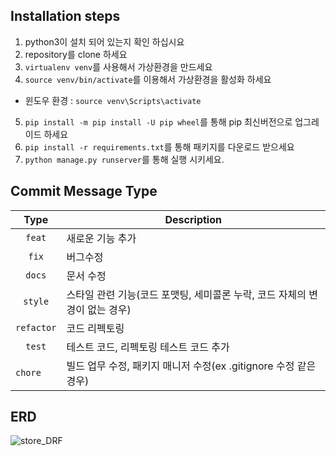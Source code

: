 ## Installation steps

1. python3이 설치 되어 있는지 확인 하십시요
2. repository를 clone 하세요
3. `virtualenv venv`를 사용해서 가상환경을 만드세요
4. `source venv/bin/activate`를 이용해서 가상환경을 활성화 하세요

- 윈도우 환경 :  `source venv\Scripts\activate`

5. `pip install -m pip install -U pip wheel`를 통해 pip 최신버전으로 업그레이드 하세요
6. `pip install -r requirements.txt`를 통해 패키지를 다운로드 받으세요
7. `python manage.py runserver`를 통해 실행 시키세요.

## Commit Message Type

| Type          | Description                                      |
|:-------------:|--------------------------------------------------|
| `feat`        | 새로운 기능 추가                                  |
| `fix`         | 버그수정                                          |
| `docs`        | 문서 수정                                         |
| `style`       | 스타일 관련 기능(코드 포맷팅, 세미콜론 누락, 코드 자체의 변경이 없는 경우)|
| `refactor`    | 코드 리펙토링                 |
| `test`        | 테스트 코드, 리펙토링 테스트 코드 추가              |
| `chore   `    | 빌드 업무 수정, 패키지 매니저 수정(ex .gitignore 수정 같은 경우)    |

## ERD
![store_DRF](https://user-images.githubusercontent.com/22442843/212633160-a9642eab-61c3-4894-88d2-21471e3c38ec.png)